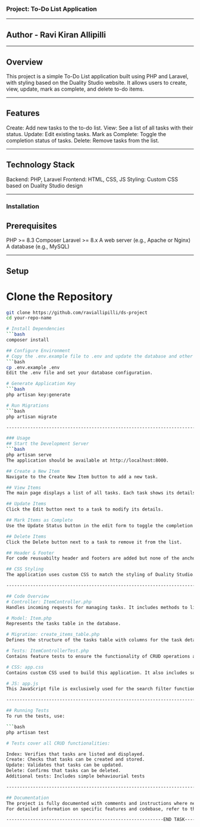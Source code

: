 ### Project: To-Do List Application

-------------------------------------------------------------------------------------------------------------------------------------

## Author - Ravi Kiran Allipilli

-------------------------------------------------------------------------------------------------------------------------------------

## Overview
This project is a simple To-Do List application built using PHP and Laravel, with styling based on the Duality Studio website. It allows users to create, view, update, mark as complete, and delete to-do items.

-------------------------------------------------------------------------------------------------------------------------------------

## Features
Create: Add new tasks to the to-do list.
View: See a list of all tasks with their status.
Update: Edit existing tasks.
Mark as Complete: Toggle the completion status of tasks.
Delete: Remove tasks from the list.

-------------------------------------------------------------------------------------------------------------------------------------

## Technology Stack
Backend: PHP, Laravel
Frontend: HTML, CSS, JS
Styling: Custom CSS based on Duality Studio design

-------------------------------------------------------------------------------------------------------------------------------------

### Installation
## Prerequisites
PHP >= 8.3
Composer
Laravel >= 8.x
A web server (e.g., Apache or Nginx)
A database (e.g., MySQL)

-------------------------------------------------------------------------------------------------------------------------------------

## Setup
# Clone the Repository
 ```bash
git clone https://github.com/raviallipilli/ds-project
cd your-repo-name

# Install Dependencies
 ```bash
composer install

## Configure Environment
# Copy the .env.example file to .env and update the database and other settings.
 ```bash
cp .env.example .env
Edit the .env file and set your database configuration.

# Generate Application Key
 ```bash
php artisan key:generate

# Run Migrations
 ```bash
php artisan migrate

-------------------------------------------------------------------------------------------------------------------------------------

### Usage
## Start the Development Server
 ```bash
php artisan serve
The application should be available at http://localhost:8000.

## Create a New Item
Navigate to the Create New Item button to add a new task.

## View Items
The main page displays a list of all tasks. Each task shows its details and status.

## Update Items
Click the Edit button next to a task to modify its details.

## Mark Items as Complete
Use the Update Status button in the edit form to toggle the completion status.

## Delete Items
Click the Delete button next to a task to remove it from the list.

## Header & Footer
For code reusuabilty header and footers are added but none of the anchor tags work as they are just for visibility

## CSS Styling
The application uses custom CSS to match the styling of Duality Studio. The styles are defined in public/css/app.css.

-------------------------------------------------------------------------------------------------------------------------------------

## Code Overview
# Controller: ItemController.php
Handles incoming requests for managing tasks. It includes methods to list tasks, show the creation and editing forms, store new tasks, update existing tasks, and delete tasks.

# Model: Item.php
Represents the tasks table in the database.

# Migration: create_items_table.php
Defines the structure of the tasks table with columns for the task details and timestamps.

# Tests: ItemControllerTest.php
Contains feature tests to ensure the functionality of CRUD operations and search.

# CSS: app.css
Contains custom CSS used to build this application. It also includes some styles inspired by Duality Studio, but it is not an exact copy of their CSS.

# JS: app.js
This JavaScript file is exclusively used for the search filter functionality.

-------------------------------------------------------------------------------------------------------------------------------------

## Running Tests
To run the tests, use:

 ```bash
php artisan test

# Tests cover all CRUD functionalities:

Index: Verifies that tasks are listed and displayed.
Create: Checks that tasks can be created and stored.
Update: Validates that tasks can be updated.
Delete: Confirms that tasks can be deleted.
Additional tests: Includes simple behaviourial tests

-------------------------------------------------------------------------------------------------------------------------------------

## Documentation
The project is fully documented with comments and instructions where necessary. 
For detailed information on specific features and codebase, refer to the codebase and comments within the files.

-----------------------------------------------------------END TASK------------------------------------------------------------------
